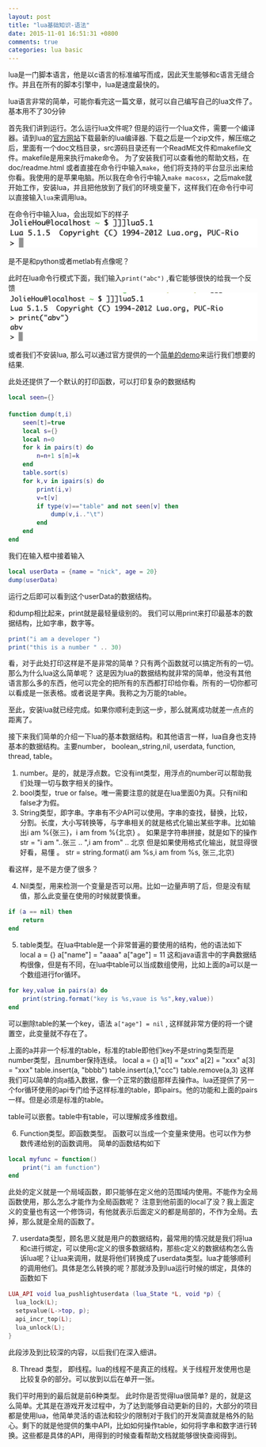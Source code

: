 ```yaml
---
layout: post
title: "lua基础知识-语法"
date: 2015-11-01 16:51:31 +0800
comments: true
categories: lua basic
---
```


lua是一门脚本语言，他是以c语言的标准编写而成，因此天生能够和c语言无缝合作。并且在所有的脚本引擎中，lua是速度最快的。

lua语言非常的简单，可能你看完这一篇文章，就可以自己编写自己的lua文件了。基本用不了30分钟
<!--more-->
首先我们讲到运行。怎么运行lua文件呢? 但是的运行一个lua文件，需要一个编译器。请到lua的[官方网站](http://www.lua.org/download.html)下载最新的lua编译器.
下载之后是一个zip文件，解压缩之后，里面有一个doc文档目录，src源码目录还有一个ReadME文件和makefile文件。makefile是用来执行make命令。
为了安装我们可以查看他的帮助文档，在doc/readme.html
或者直接在命令行中输入`make`，他们将支持的平台显示出来给你看。我使用的是苹果电脑。所以我在命令行中输入`make macosx`，之后make就开始工作，安装lua，并且把他放到了我们的环境变量下，这样我们在命令行中可以直接输入`lua`来调用lua。

在命令行中输入lua，会出现如下的样子
![Alt text](images/1446367451271.png)

是不是和python或者metlab有点像呢？

此时在lua命令行模式下面，我们输入`print("abc")` ,看它能够很快的给我一个反馈
![Alt text](images/1446367541807.png)

或者我们不安装lua, 那么可以通过官方提供的一个[简单的demo](http://www.lua.org/cgi-bin/demo)来运行我们想要的结果.

此处还提供了一个默认的打印函数，可以打印复杂的数据结构

```lua
local seen={}

function dump(t,i)
	seen[t]=true
	local s={}
	local n=0
	for k in pairs(t) do
		n=n+1 s[n]=k
	end
	table.sort(s)
	for k,v in ipairs(s) do
		print(i,v)
		v=t[v]
		if type(v)=="table" and not seen[v] then
			dump(v,i.."\t")
		end
	end
end
```
我们在输入框中接着输入

```lua
local userData = {name = "nick", age = 20}
dump(userData)
```

运行之后即可以看到这个userData的数据结构。

和dump相比起来，print就是最轻量级别的。
我们可以用print来打印最基本的数据结构，比如字串，数字等。

```lua
print("i am a developer ")
print("this is a number " .. 30)
```

看，对于此处打印这样是不是非常的简单？只有两个函数就可以搞定所有的一切。那么为什么lua这么简单呢？
这是因为lua的数据结构就非常的简单，他没有其他语言那么多的东西，他可以完全的把所有的东西都打印给你看。所有的一切你都可以看成是一张表格。或者说是字典。我称之为万能的table。

至此，安装lua就已经完成。如果你顺利走到这一步，那么就离成功就差一点点的距离了。

接下来我们简单的介绍一下lua的基本数据结构。和其他语言一样，lua自身也支持基本的数据结构。主要number， boolean,,string,nil, userdata, function, thread, table。

1. number。是的，就是浮点数。它没有int类型，用浮点的number可以帮助我们处理一切与数字相关的操作。
2. bool类型，true or false。唯一需要注意的就是在lua里面0为真。只有nil和false才为假。
3. String类型，即字串。字串有不少API可以使用。字串的查找，替换，比较，分割。长度，大小写转换等，与字串相关的就是格式化输出某些字串。比如输出i am %{张三}，i am from %{北京} 。 如果是字符串拼接，就是如下的操作
str = "i am "..张三 .. ",i am from" .. 北京
但是如果使用格式化输出，就显得很好看，易懂 。
str = string.format(i am %s,i am from %s, 张三,北京)

看这样，是不是方便了很多？

4. Nil类型，用来检测一个变量是否可以用。比如一边量声明了后，但是没有赋值，那么此变量在使用的时候就要慎重。

```lua
if (a == nil) then
	return
end
```
5. table类型。在lua中table是一个非常普遍的要使用的结构，他的语法如下
local a = {}
a["name"] = "aaaa"
a["age"] = 11
这和java语言中的字典数据结构很像，但是有不同，在lua中table可以当成数组使用，比如上面的a可以是一个数组进行for循环。

```lua
for key,value in pairs(a) do
	print(string.format("key is %s,vaue is %s",key,value))
end
```

可以删除table的某一个key，语法 `a["age"] = nil` , 这样就非常方便的将一个键置空，此变量就不存在了。

上面的a并非一个标准的table，标准的table即他们key不是string类型而是number类型，且number保持连续。
local a = {}
a[1] = "xxx"
a[2] = "xxx"
a[3] = "xxx"
table.insert(a, "bbbb")
table.insert(a,1,"ccc")
table.remove(a,3)
这样我们可以简单的向a插入数据，像一个正常的数组那样去操作a。lua还提供了另一个for循环使用的api专门给予这样标准的table，即ipairs。他的功能和上面的pairs一样。但是必须是标准的table。

table可以嵌套。table中有table，可以理解成多维数组。

6. Function类型。即函数类型。
函数可以当成一个变量来使用。也可以作为参数传递给别的函数调用。
简单的函数结构如下

```lua
local myfunc = function()    
	print("i am function")
end
```

此处的定义就是一个局域函数，即只能够在定义他的范围域内使用。不能作为全局函数使用，那么怎么才能作为全局函数呢？
注意到他前面的local了没？我上面定义的变量也有这一个修饰词，有他就表示后面定义的都是局部的，不作为全局。去掉，那么就是全局的函数了。

7. userdata类型，顾名思义就是用户的数据结构，最常用的情况就是我们将lua和c进行绑定，可以使用c定义的很多数据结构，那些c定义的数据结构怎么告诉lua呢？让lua来调用，就是将他们转换成了userdata类型。lua才能够顺利的调用他们。具体是怎么转换的呢？那就涉及到lua运行时候的绑定，具体的函数如下

```lua
LUA_API void lua_pushlightuserdata (lua_State *L, void *p) {
  lua_lock(L);
  setpvalue(L->top, p);
  api_incr_top(L);
  lua_unlock(L);
}
```
此段涉及到比较深的内容，以后我们在深入细讲。

8. Thread 类型， 即线程。lua的线程不是真正的线程。关于线程开发使用也是比较复杂的部分。可以放到以后在单开一张。

我们平时用到的最后就是前6种类型。
此时你是否觉得lua很简单? 是的，就是这么简单。尤其是在游戏开发过程中，为了达到能够自动更新的目的，大部分的项目都是使用lua，他简单灵活的语法和较少的限制对于我们的开发简直就是格外的贴心。剩下的就是他提供的集中API，比如如何操作table，如何将字串和数字进行转换。这些都是具体的API，用得到的时候查看帮助文档就能够很快查阅得到。






